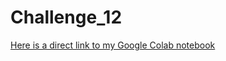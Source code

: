 # Challenge_12


[Here is a direct link to my Google Colab notebook](https://colab.research.google.com/drive/1fP8WY6RvuxjdMGm9sdVfjj0HoEOlXEIu?usp=sharing)

